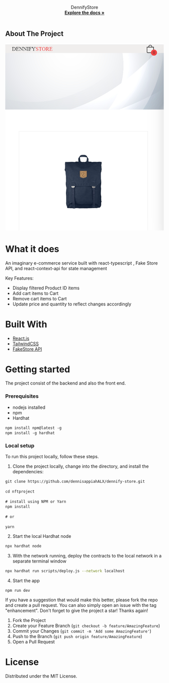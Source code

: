 <div align="center">
  <p align="center">
    DennifyStore
    <br />
    <a href="https://github.com/dennisappiahALX/dennify-store.git"><strong>Explore the docs »</strong></a>
    <br />
    <br />
  </p>
</div>

<!-- ABOUT THE PROJECT -->

## About The Project

![alt text](public/dennifystore.PNG)

# What it does

An imaginary e-commerce service built with react-typescript , Fake Store API, and react-context-api for state management

Key Features:

- Display filtered Product ID items 
- Add cart items to Cart
- Remove cart items to Cart
- Update price and quantity to reflect changes accordingly

# Built With
- [React.js](https://reactjs.org/)
- [TailwindCSS](https://tailwindcss.com/)
- [FakeStore API](https://fakestoreapi.com/)

# Getting started

The project consist of the backend and also the front end.

### Prerequisites

- nodejs installed
- npm
- Hardhat

```
npm install npm@latest -g
npm install -g hardhat
```

### Local setup

To run this project locally, follow these steps.

1. Clone the project locally, change into the directory, and install the dependencies:

```
git clone https://github.com/dennisappiahALX/dennify-store.git

cd nftproject

# install using NPM or Yarn
npm install

# or

yarn
```

2. Start the local Hardhat node

```sh
npx hardhat node
```

3. With the network running, deploy the contracts to the local network in a separate terminal window

```sh
npx hardhat run scripts/deploy.js --network localhost
```

4. Start the app

```
npm run dev
```


If you have a suggestion that would make this better, please fork the repo and create a pull request. You can also simply open an issue with the tag "enhancement". Don't forget to give the project a star! Thanks again!

1. Fork the Project
2. Create your Feature Branch (`git checkout -b feature/AmazingFeature`)
3. Commit your Changes (`git commit -m 'Add some AmazingFeature'`)
4. Push to the Branch (`git push origin feature/AmazingFeature`)
5. Open a Pull Request

# License

Distributed under the MIT License.



